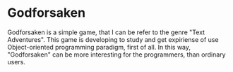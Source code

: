 # Godforsaken

Godforsaken is a simple game, that I can be refer to the genre "Text Adventures". This game is developing to study and get expiriense of use Object-oriented programming paradigm, first of all. In this way, "Godforsaken" can be more interesting for the programmers, than ordinary users.
